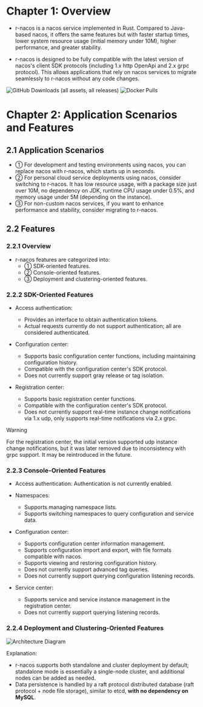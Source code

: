 # Chapter 1: Overview

* r-nacos is a nacos service implemented in Rust. Compared to Java-based nacos, it offers the same features but with faster startup times, lower system resource usage (initial memory under 10M), higher performance, and greater stability.

* r-nacos is designed to be fully compatible with the latest version of nacos's client SDK protocols (including 1.x http OpenApi and 2.x grpc protocol). This allows applications that rely on nacos services to migrate seamlessly to r-nacos without any code changes.

![GitHub Downloads (all assets, all releases)](https://img.shields.io/github/downloads/r-nacos/r-nacos/total)
![Docker Pulls](https://img.shields.io/docker/pulls/qingpan/rnacos)  

# Chapter 2: Application Scenarios and Features

## 2.1 Application Scenarios

* ① For development and testing environments using nacos, you can replace nacos with r-nacos, which starts up in seconds.
* ② For personal cloud service deployments using nacos, consider switching to r-nacos. It has low resource usage, with a package size just over 10M, no dependency on JDK, runtime CPU usage under 0.5%, and memory usage under 5M (depending on the instance).
* ③ For non-custom nacos services, if you want to enhance performance and stability, consider migrating to r-nacos.

## 2.2 Features

### 2.2.1 Overview

* r-nacos features are categorized into:
  * ① SDK-oriented features.
  * ② Console-oriented features.
  * ③ Deployment and clustering-oriented features.

### 2.2.2 SDK-Oriented Features

* Access authentication:
  * Provides an interface to obtain authentication tokens.
  * Actual requests currently do not support authentication; all are considered authenticated.

* Configuration center:
  * Supports basic configuration center functions, including maintaining configuration history.
  * Compatible with the configuration center's SDK protocol.
  * Does not currently support gray release or tag isolation.

* Registration center:
  * Supports basic registration center functions.
  * Compatible with the configuration center's SDK protocol.
  * Does not currently support real-time instance change notifications via 1.x udp, only supports real-time notifications via 2.x grpc.

> [!WARNING]
>
> For the registration center, the initial version supported udp instance change notifications, but it was later removed due to inconsistency with grpc support. It may be reintroduced in the future.

### 2.2.3 Console-Oriented Features

* Access authentication: Authentication is not currently enabled.

* Namespaces:
  * Supports managing namespace lists.
  * Supports switching namespaces to query configuration and service data.

* Configuration center:
  * Supports configuration center information management.
  * Supports configuration import and export, with file formats compatible with nacos.
  * Supports viewing and restoring configuration history.
  * Does not currently support advanced tag queries.
  * Does not currently support querying configuration listening records.

* Service center:
  * Supports service and service instance management in the registration center.
  * Does not currently support querying listening records.

### 2.2.4 Deployment and Clustering-Oriented Features

![Architecture Diagram](https://raw.githubusercontent.com/r-nacos/r-nacos/master/doc/assets/imgs/r-nacos_L2_0.3.7.svg)

Explanation:

* r-nacos supports both standalone and cluster deployment by default; standalone mode is essentially a single-node cluster, and additional nodes can be added as needed.
* Data persistence is handled by a raft protocol distributed database (raft protocol + node file storage), similar to etcd, **with no dependency on MySQL**.